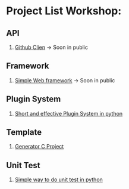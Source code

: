 # Project List Workshop: 

## API

1. [Github Clien]() -> Soon in public

## Framework

1. [Simple Web framework]() -> Soon in public

## Plugin System

1. [Short and effective Plugin System in python](https://github.com/nathan-hoche/SimplePluginSystem-python)

## Template

1. [Generator C Project](https://github.com/nathan-hoche/Yuki-Generator-C-Project)

## Unit Test

1. [Simple way to do unit test in python](https://github.com/nathan-hoche/Python-Simple-Unit-Test)